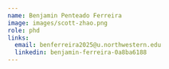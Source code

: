 ```yaml
---
name: Benjamin Penteado Ferreira
image: images/scott-zhao.png
role: phd
links:
  email: benferreira2025@u.northwestern.edu
  linkedin: benjamin-ferreira-0a8ba6188
---
```

